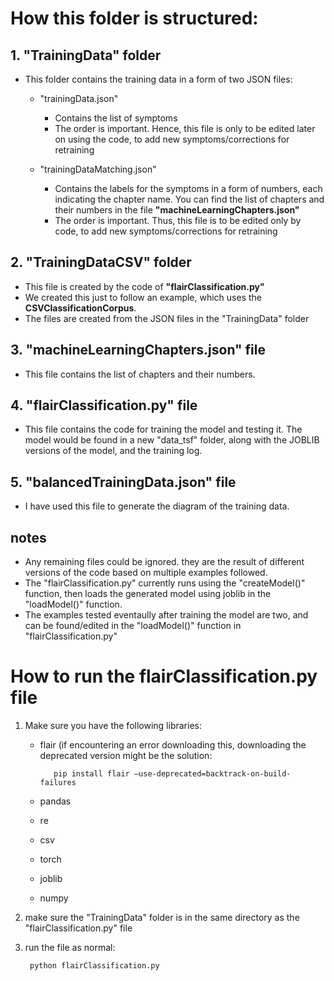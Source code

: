 # How this folder is structured:

## 1. "TrainingData" folder

* This folder contains the training data in a form of two JSON files:

    * "trainingData.json" 
      * Contains the list of symptoms 
      * The order is important. Hence, this file is only to be edited later on using the code, to add new symptoms/corrections for retraining
    
    * "trainingDataMatching.json" 
      * Contains the labels for the symptoms in a form of numbers, each indicating the chapter name. You can find the list of chapters and their numbers in the file **"machineLearningChapters.json"**
      * The order is important. Thus, this file is to be edited only by code, to add new symptoms/corrections for retraining

## 2. "TrainingDataCSV" folder

* This file is created by the code of **"flairClassification.py"**
* We created this just to follow an example, which uses the **CSVClassificationCorpus**. 
* The files are created from the JSON files in the "TrainingData" folder

## 3. "machineLearningChapters.json" file

* This file contains the list of chapters and their numbers.

## 4. "flairClassification.py" file

* This file contains the code for training the model and testing it. The model would be found in a new "data_tsf" folder, along with the JOBLIB versions of the model, and the training log.

## 5. "balancedTrainingData.json" file

* I have used this file to generate the diagram of the training data. 


## notes

* Any remaining files could be ignored. they are the result of different versions of the code based on multiple examples followed.
* The "flairClassification.py" currently runs using the "createModel()" function, then loads the generated model using joblib in the "loadModel()" function.
* The examples tested eventaully after training the model are two, and can be found/edited in the "loadModel()" function in "flairClassification.py"

# How to run the flairClassification.py file

1. Make sure you have the following libraries:

   * flair (if encountering an error downloading this, downloading the deprecated version might be the solution:
       
            pip install flair —use-deprecated=backtrack-on-build-failures

   * pandas
   * re
   * csv
   * torch
   * joblib
   * numpy

2. make sure the "TrainingData" folder is in the same directory as the "flairClassification.py" file

3. run the file as normal:


        python flairClassification.py
